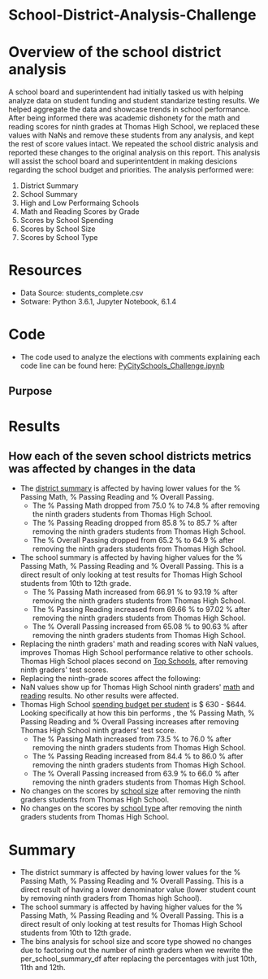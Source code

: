 # School-District-Analysis-Challenge
# Overview of the school district analysis
A school board and superintendent had initially tasked us with helping analyze data on student funding and student standarize testing results. We helped aggregate the data and showcase trends in school performance. After being informed there was academic dishonety for the math and reading scores for ninth grades at Thomas High School, we replaced these values with NaNs and remove these students from any analysis, and kept the rest of score values intact. We repeated the school distric analysis and reported these changes to the original analysis on this report. This analysis will assist the school board and superintentdent in making desicions regarding the school budget and priorities.
The analysis performed were:
1. District Summary
2. School Summary
3. High and Low Performaing Schools
4. Math and Reading Scores by Grade
5. Scores by School Spending
6. Scores by School Size
7. Scores by School Type

# Resources
- Data Source: students_complete.csv
- Sotware: Python 3.6.1, Jupyter Notebook, 6.1.4

# Code
- The code used to analyze the elections with comments explaining each code line can be found here:
[PyCitySchools_Challenge.ipynb](https://github.com/arelysrsd87/School-District-Analysis-Challenge/blob/main/PyCitySchools_Challenge.ipynb)

## Purpose
# Results
## How each of the seven school districts metrics was affected by changes in the data
- The [district summary](https://github.com/arelysrsd87/School-District-Analysis-Challenge/blob/main/Resources/School_District_Analysis_Challenge.PNG) is affected by having lower values for the % Passing Math, % Passing Reading and % Overall Passing. 
	- The % Passing Math dropped from 75.0 % to 74.8 % after removing the ninth graders students from Thomas High School.
	- The % Passing Reading dropped from 85.8 % to 85.7 % after removing the ninth graders students from Thomas High School.
	- The % Overall Passing dropped from 65.2 % to 64.9 % after removing the ninth graders students from Thomas High School.
- The school summary is affected by having higher values for the % Passing Math, % Passing Reading and % Overall Passing. This is a direct result of only looking at test results for Thomas High School students from 10th to 12th grade. 
	- The % Passing Math increased from 66.91 % to 93.19 % after removing the ninth graders students from Thomas High School.
	- The % Passing Reading increased from  69.66 % to 97.02 % after removing the ninth graders students from Thomas High School.
	- The % Overall Passing increased from 65.08 % to 90.63 % after removing the ninth graders students from Thomas High School.
- Replacing the ninth graders' math and reading scores with NaN values, improves Thomas High School performance relative to other schools. Thomas High School places second on [Top Schools](https://github.com/arelysrsd87/School-District-Analysis-Challenge/blob/main/Resources/Top%20Schools.PNG), after removing ninth graders' test scores.
- Replacing the ninth-grade scores affect the following:
- NaN values show up for Thomas High School ninth graders' [math](https://github.com/arelysrsd87/School-District-Analysis-Challenge/blob/main/Resources/math_score_by_grade.PNG) and [reading](https://github.com/arelysrsd87/School-District-Analysis-Challenge/blob/main/Resources/reading_score_by_grade.PNG) results. No other results were affected.
- Thomas High School [spending budget per student](https://github.com/arelysrsd87/School-District-Analysis-Challenge/blob/main/Resources/spending_summary_challenge.PNG) is $ 630 - $644. Looking specifically at how this bin performs , the % Passing Math, % Passing Reading and % Overall Passing increases after removing Thomas High School ninth graders' test score.
	- The % Passing Math increased from 73.5 % to 76.0 % after removing the ninth graders students from Thomas High School.
	- The % Passing Reading increased from 84.4 % to 86.0 % after removing the ninth graders students from Thomas High School.
	- The % Overall Passing increased from 63.9 % to 66.0 % after removing the ninth graders students from Thomas High School.
- No changes on the scores by [school size](https://github.com/arelysrsd87/School-District-Analysis-Challenge/blob/main/Resources/size_summary_challenge.PNG) after removing the ninth graders students from Thomas High School.
- No changes on the scores by [school type](https://github.com/arelysrsd87/School-District-Analysis-Challenge/blob/main/Resources/type_summary.PNG) after removing the ninth graders students from Thomas High School.
# Summary
- The district summary is affected by having lower values for the % Passing Math, % Passing Reading and % Overall Passing. This is a direct result of having a lower denominator value (lower student count by removing ninth graders from Thomas high School).
- The school summary is affected by having higher values for the % Passing Math, % Passing Reading and % Overall Passing. This is a direct result of only looking at test results for Thomas High School students from 10th to 12th grade. 
- The bins analysis for school size and score type showed no changes due to factoring out the number of ninth graders when we rewrite the per_school_summary_df after replacing the percentages  with just 10th, 11th and 12th.

